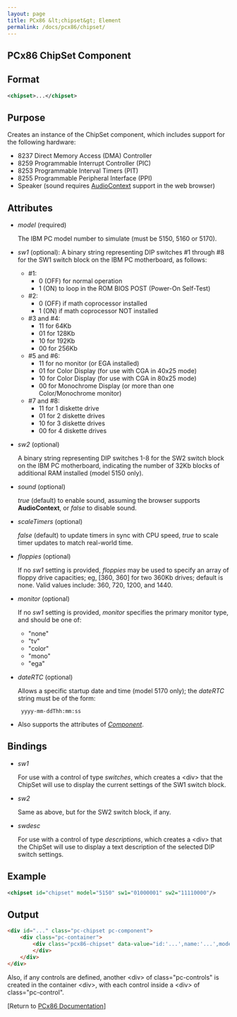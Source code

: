 ```yaml
---
layout: page
title: PCx86 &lt;chipset&gt; Element
permalink: /docs/pcx86/chipset/
---
```


PCx86 ChipSet Component
-----------------------

Format
------

```xml
<chipset>...</chipset>
```

Purpose
-------

Creates an instance of the ChipSet component, which includes support for the following hardware:

* 8237 Direct Memory Access (DMA) Controller
* 8259 Programmable Interrupt Controller (PIC)
* 8253 Programmable Interval Timers (PIT)
* 8255 Programmable Peripheral Interface (PPI)
* Speaker (sound requires [AudioContext](http://www.w3.org/TR/webaudio/) support in the web browser)

Attributes
----------

 * *model* (required)

	The IBM PC model number to simulate (must be 5150, 5160 or 5170).

 * *sw1* (optional): A binary string representing DIP switches #1 through #8 for the SW1 switch block on the IBM PC motherboard, as follows:

	* \#1:
		* 0 (OFF) for normal operation
		* 1 (ON) to loop in the ROM BIOS POST (Power-On Self-Test)
	* \#2:
		* 0 (OFF) if math coprocessor installed
		* 1 (ON) if math coprocessor NOT installed
	* \#3 and \#4:
		* 11 for 64Kb
		* 01 for 128Kb
		* 10 for 192Kb
		* 00 for 256Kb
	* \#5 and \#6:
		* 11 for no monitor (or EGA installed)
		* 01 for Color Display (for use with CGA in 40x25 mode)
		* 10 for Color Display (for use with CGA in 80x25 mode)
		* 00 for Monochrome Display (or more than one Color/Monochrome monitor)
	* \#7 and \#8:
		* 11 for 1 diskette drive
		* 01 for 2 diskette drives
		* 10 for 3 diskette drives
		* 00 for 4 diskette drives

 * *sw2* (optional)

	A binary string representing DIP switches 1-8 for the SW2 switch block on the IBM PC motherboard,
	indicating the number of 32Kb blocks of additional RAM installed  (model 5150 only).

 * *sound* (optional)

	*true* (default) to enable sound, assuming the browser supports **AudioContext**, or *false* to disable sound.

 * *scaleTimers* (optional)

	*false* (default) to update timers in sync with CPU speed, *true* to scale timer updates to match real-world time.

 * *floppies* (optional)

	If no *sw1* setting is provided, *floppies* may be used to specify an array of floppy drive capacities;
	eg, [360, 360] for two 360Kb drives; default is none.  Valid values include: 360, 720, 1200, and 1440.

 * *monitor* (optional)

	If no *sw1* setting is provided, *monitor* specifies the primary monitor type, and should be one of:

	* "none"
	* "tv"
	* "color"
	* "mono"
	* "ega"

 * *dateRTC* (optional)

	Allows a specific startup date and time (model 5170 only); the *dateRTC* string must be of the form:
	
		yyyy-mm-ddThh:mm:ss

 * Also supports the attributes of *[Component](../component/)*.

Bindings
--------

 * *sw1*

	For use with a control of type *switches*, which creates a &lt;div&gt; that the ChipSet will use to display the current settings of the SW1 switch block.

 * *sw2*

	Same as above, but for the SW2 switch block, if any.

 * *swdesc*

	For use with a control of type *descriptions*, which creates a &lt;div&gt; that the ChipSet will use to display a text description of the selected DIP switch settings.

Example
-------

```xml
<chipset id="chipset" model="5150" sw1="01000001" sw2="11110000"/>
```

Output
------

```html
<div id="..." class="pc-chipset pc-component">
    <div class="pc-container">
        <div class="pcx86-chipset" data-value="id:'...',name:'...',model:'...',sw1:'...',sw2:'...'">
        </div>
    </div>
</div>
```

Also, if any controls are defined, another &lt;div&gt; of class="pc-controls" is created in the container &lt;div&gt;,
with each control inside a &lt;div&gt; of class="pc-control".

[Return to [PCx86 Documentation](..)]

<!-- NOTE: I had to "escape" the hashmarks above, otherwise PhpStorm's Markdown plugin would preview them as
headings; I think that's a bug in the plugin, because my reading of Markdown's syntax for the "Atx-style headers"
is that header hashmarks must always appear at the beginning of the line. --@jeffpar -->
